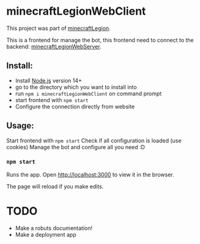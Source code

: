# minecraftLegionWebClient

This project was part of [minecraftLegion](https://github.com/sefirosweb/minecraftLegion).

This is a frontend for manage the bot, this frontend need to connect to the backend: [minecraftLegionWebServer](https://github.com/sefirosweb/minecraftLegionWebServer).

## Install:
- Install [Node.js](https://nodejs.dev/) version 14+ 
- go to the directory which you want to install into
- run `npm i minecraftLegionWebClient` on command prompt
- start frontend with `npm start` 
- Configure the connection directly from website

## Usage:
Start frontend with `npm start`
Check if all configuration is loaded (use cookies)
Manage the bot and configure all you need :D

### `npm start`
Runs the app.
Open [http://localhost:3000](http://localhost:3000) to view it in the browser.

The page will reload if you make edits.


# TODO
- Make a robuts documentation!
- Make a deployment app

